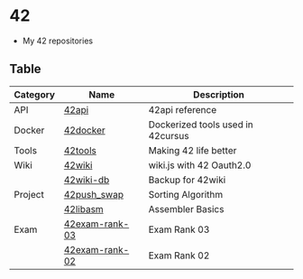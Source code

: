 # 42
- My 42 repositories

## Table

| Category | Name                                                           | Description                       |
|----------|----------------------------------------------------------------|-----------------------------------|
| API      | [42api](https://github.com/solareenlo/42api)                   | 42api reference                   |
| Docker   | [42docker](https://github.com/solareenlo/42docker)             | Dockerized tools used in 42cursus |
| Tools    | [42tools](https://github.com/solareenlo/42tools)               | Making 42 life better             |
| Wiki     | [42wiki](https://github.com/solareenlo/42wiki)                 | wiki.js with 42 Oauth2.0          |
|          | [42wiki-db](https://github.com/solareenlo/42wiki-db)           | Backup for 42wiki                 |
| Project  | [42push_swap](https://github.com/solareenlo/42push_swap)       | Sorting Algorithm                 |
|          | [42libasm](https://github.com/solareenlo/42libasm)             | Assembler Basics                  |
| Exam     | [42exam-rank-03](https://github.com/solareenlo/42exam-rank-03) | Exam Rank 03                      |
|          | [42exam-rank-02](https://github.com/solareenlo/42exam-rank-02) | Exam Rank 02                      |
